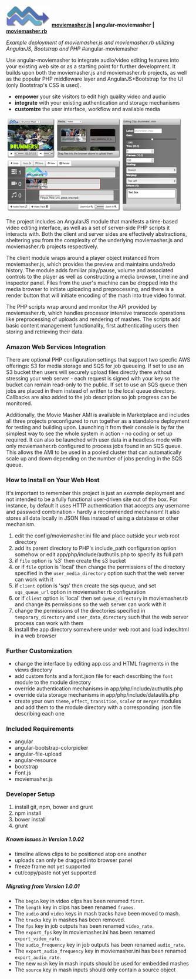 [![Image](https://github.com/moviemasher/angular-moviemasher/raw/master/README/logo-120x60.png "MovieMasher.com")](http://moviemasher.com)
**[moviemasher.js](https://github.com/moviemasher/moviemasher.js "stands below angular-moviemasher, providing audiovisual playback handling and edit support in a web browser") | angular-moviemasher | [moviemasher.rb](https://github.com/moviemasher/moviemasher.rb "sits behind angular-moviemasher, providing processor intensive video transcoding services through a simple API")**

*Example deployment of moviemasher.js and moviemasher.rb utilizing AngularJS, Bootstrap and PHP*
#angular-moviemasher

Use angular-moviemasher to integrate audio/video editing features into your existing web site or as a starting point for further development. It builds upon both the moviemasher.js and moviemasher.rb projects, as well as the popular PHP middleware layer and AngularJS+Bootstrap for the UI (only Bootstrap's CSS is used).

- **empower** your site visitors to edit high quality video and audio
- **integrate** with your existing authentication and storage mechanisms
- **customize** the user interface, workflow and available media

![Image](https://github.com/moviemasher/angular-moviemasher/raw/master/README/ui.jpg "User Interfacee")

The project includes an AngularJS module that manifests a time-based video editing interface, as well as a set of server-side PHP scripts it interacts with. Both the client and server sides are effectively abstractions, sheltering you from the complexity of the underlying moviemasher.js and moviemasher.rb projects respectively. 

The client module wraps around a player object instanced from moviemasher.js, which provides the preview and maintains undo/redo history. The module adds familiar play/pause, volume and associated controls to the player as well as constructing a media browser, timeline and inspector panel. Files from the user's machine can be dropped into the media browser to initiate uploading and preprocessing, and there is a render button that will initiate encoding of the mash into true video format. 

The PHP scripts wrap around and monitor the API provided by moviemasher.rb, which handles processor intensive transcode operations like preprocessing of uploads and rendering of mashes. The scripts add basic content management functionality, first authenticating users then storing and retrieving their data. 

### Amazon Web Services Integration
There are optional PHP configuration settings that support two specfic AWS offerings: S3 for media storage and SQS for job queueing. If set to use an S3 bucket then users will securely upload files directly there without stressing your web server - each request is signed with your key so the bucket can remain read-only to the public. If set to use an SQS queue then jobs are placed in them instead of written to the local queue directory. Callbacks are also added to the job description so job progress can be monitored. 

Additionally, the Movie Masher AMI is available in Marketplace and includes all three projects preconfigured to run together as a standalone deployment for testing and building upon. Launching it from their console is by far the simplest way to see the whole system in action - no coding or set up required. It can also be launched with user data in a headless mode with only moviemasher.rb configured to process jobs found in an SQS queue. This allows the AMI to be used in a pooled cluster that can automatically scale up and down depending on the number of jobs pending in the SQS queue. 


### How to Install on Your Web Host

It's important to remember this project is just an *example* deployment and not intended to be a fully functional user-driven site out of the box. For instance, by default it uses HTTP authentication that accepts any username and password combination - hardly a recommended mechanism! It also stores all data locally in JSON files instead of using a database or other mechanism. 

1. edit the config/moviemasher.ini file and place outside your web root directory
2. add its parent directory to PHP's include_path configuration option somehow or edit app/php/include/authutils.php to specify its full path
3. if `file` option is 's3' then create the s3 bucket
4. or if `file` option is 'local' then change the permissions of the directory specified in the `user_media_directory` option such that the web server can work with it
5. if `client` option is 'sqs' then create the sqs queue, and set `sqs_queue_url` option in moviemasher.rb configuration
6. or if `client` option is 'local' then set `queue_directory` in moviemasher.rb and change its permissions so the web server can work with it
7. change the permissions of the directories specified in `temporary_directory` and `user_data_directory` such that the web server process can work with them
8. install the app directory somewhere under web root and load index.html in a web browser

### Further Customization
- change the interface by editing app.css and HTML fragments in the views directory
- add custom fonts and a font.json file for each describing the `font` module to the module directory
- override authentication mechanisms in app/php/include/authutils.php 
- override data storage mechanisms in app/php/include/datautils.php
- create your own `theme`, `effect`, `transition`, `scaler` or `merger` modules and add them to the module directory with a corresponding .json file describing each one

### Included Requirements 
- angular
- angular-bootstrap-colorpicker
- angular-file-upload
- angular-resource
- bootstrap
- Font.js
- moviemasher.js

### Developer Setup
1. install git, npm, bower and grunt
2. npm install
3. bower install
4. grunt

##### Known issues in Version 1.0.02
- timeline allows clips to be positioned atop one another
- uploads can only be dragged into browser panel
- freeze frame not yet supported
- cut/copy/paste not yet supported

##### Migrating from Version 1.0.01
- The `begin` key in video clips has been renamed `first`.
- The `length` key in clips has been renamed `frames`.
- The `audio` and `video` keys in mash tracks have been moved to mash.
- The `tracks` key in mashes has been removed. 
- The `fps` key in job outputs has been renamed `video_rate`.
- The `export_fps` key in moviemasher.ini has been renamed `export_video_rate`.
- The `audio_frequency` key in job outputs has been renamed `audio_rate`.
- The `export_audio_frequency` key in moviemasher.ini has been renamed `export_audio_rate`.
- The new `mash` key in mash inputs should be used for embedded mashes
- The `source` key in mash inputs should only contain a source object

